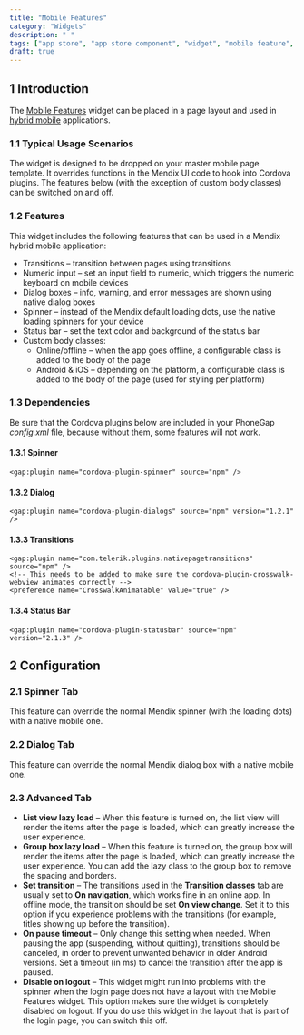 ```yaml
---
title: "Mobile Features"
category: "Widgets"
description: " "
tags: ["app store", "app store component", "widget", "mobile feature", "spinner", "transitions", "status bar"]
draft: true
---
```


## 1 Introduction

The [Mobile Features](https://appstore.home.mendix.com/link/app/48902/) widget can be placed in a page layout and used in [hybrid mobile](/refguide/hybrid-mobile) applications.

### 1.1 Typical Usage Scenarios

The widget is designed to be dropped on your master mobile page template. It overrides functions in the Mendix UI code to hook into Cordova plugins. The features below (with the exception of custom body classes) can be switched on and off.

### 1.2 Features

This widget includes the following features that can be used in a Mendix hybrid mobile application:

* Transitions – transition between pages using transitions
* Numeric input – set an input field to numeric, which triggers the numeric keyboard on mobile devices
* Dialog  boxes – info, warning, and error messages are shown using native dialog boxes
* Spinner  – instead of the Mendix default loading dots, use the native loading spinners for your device
* Status bar  – set the text color and background of the status bar
* Custom body classes:
  * Online/offline  – when the app goes offline, a configurable class is added to the body of the page
  * Android & iOS – depending on the platform, a configurable class is added to the body of the page (used for styling per platform)

### 1.3 Dependencies

Be sure that the Cordova plugins below are included in your PhoneGap *config.xml* file, because without them, some features will not work.

#### 1.3.1 Spinner

```
<gap:plugin name="cordova-plugin-spinner" source="npm" />
```

#### 1.3.2 Dialog

```
<gap:plugin name="cordova-plugin-dialogs" source="npm" version="1.2.1" />
```

#### 1.3.3 Transitions

```
<gap:plugin name="com.telerik.plugins.nativepagetransitions" source="npm" />
<!-- This needs to be added to make sure the cordova-plugin-crosswalk-webview animates correctly -->
<preference name="CrosswalkAnimatable" value="true" />
```

#### 1.3.4 Status Bar

```
<gap:plugin name="cordova-plugin-statusbar" source="npm" version="2.1.3" />
```

## 2 Configuration

### 2.1 Spinner Tab

This feature can override the normal Mendix spinner (with the loading dots) with a native mobile one.

### 2.2 Dialog Tab

This feature can override the normal Mendix dialog box with a native mobile one.

### 2.3 Advanced Tab

* **List view lazy load** – When this feature is turned on, the list view will render the items after the page is loaded, which can greatly increase the user experience.
* **Group box lazy load** – When this feature is turned on, the group box will render the items after the page is loaded, which can greatly increase the user experience. You can add the lazy class to the group box to remove the spacing and borders.
* **Set transition** – The transitions used in the **Transition classes** tab are usually set to **On navigation**, which works fine in an online app. In offline mode, the transition should be set **On view change**. Set it to this option if you experience problems with the transitions (for example, titles showing up before the transition).
* **On pause timeout** – Only change this setting when needed. When pausing the app (suspending, without quitting), transitions should be canceled, in order to prevent unwanted behavior in older Android versions. Set a timeout (in ms) to cancel the transition after the app is paused.
* **Disable on logout** – This widget might run into problems with the spinner when the login page does not have a layout with the Mobile Features widget. This option makes sure the widget is completely disabled on logout. If you do use this widget in the layout that is part of the login page, you can switch this off.
